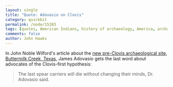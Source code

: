 ```yaml
---
layout: single 
title: "Quote: Adovasio on Clovis" 
category: quickbit
permalink: /node/15383
tags: [quotes, American Indians, history of archaeology, America, archaeology] 
comments: false 
author: John Hawks 
---
```


In John Noble Wilford's article about the <a href="http://www.nytimes.com/2011/03/25/science/25archeo.html">new pre-Clovis archaeological site, Buttermilk Creek, Texas</a>, James Adovasio gets the last word about advocates of the Clovis-first hypothesis: 

<blockquote>The last spear carriers will die without changing their minds, Dr. Adovasio said.</blockquote>

